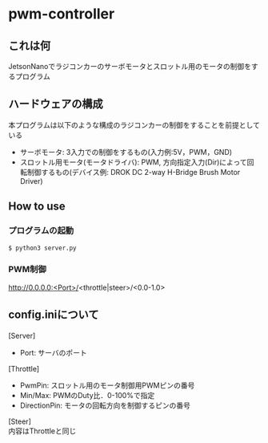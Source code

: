 # pwm-controller
## これは何
JetsonNanoでラジコンカーのサーボモータとスロットル用のモータの制御をするプログラム

## ハードウェアの構成

本プログラムは以下のような構成のラジコンカーの制御をすることを前提としている
- サーボモータ: 3入力での制御をするもの(入力例:5V，PWM，GND)
- スロットル用モータ(モータドライバ): PWM, 方向指定入力(Dir)によって回転制御するもの(デバイス例: DROK DC 2-way H-Bridge Brush Motor Driver)
## How to use
### プログラムの起動
``` $ python3 server.py ```

### PWM制御
http://0.0.0.0:<Port>/<throttle|steer>/<0.0-1.0>
## config.iniについて
[Server]　<br>
- Port: サーバのポート

[Throttle] <br>
- PwmPin: スロットル用のモータ制御用PWMピンの番号
- Min/Max: PWMのDuty比．0-100%で指定
- DirectionPin: モータの回転方向を制御するピンの番号

[Steer] <br>
内容はThrottleと同じ
